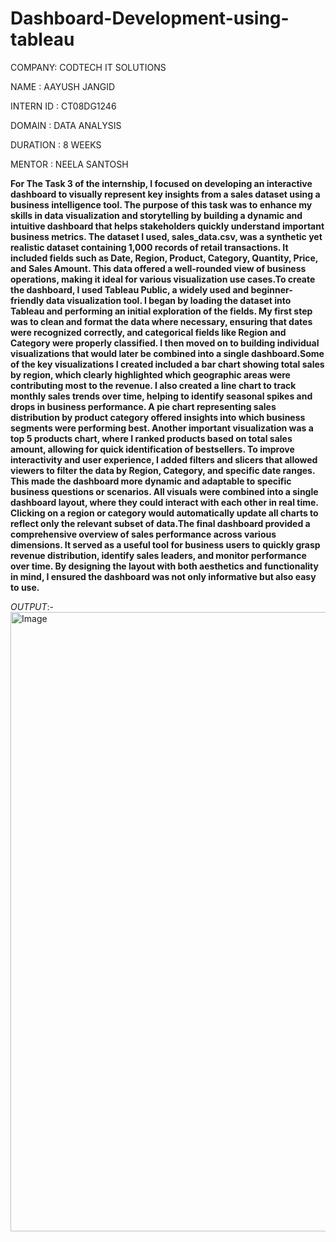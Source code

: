 # Dashboard-Development-using-tableau

COMPANY: CODTECH IT SOLUTIONS

NAME : AAYUSH JANGID

INTERN ID : CT08DG1246

DOMAIN : DATA ANALYSIS

DURATION : 8 WEEKS

MENTOR : NEELA SANTOSH

**For The Task 3 of the internship, I focused on developing an interactive dashboard to visually represent key insights from a sales dataset using a business intelligence tool. The purpose of this task was to enhance my skills in data visualization and storytelling by building a dynamic and intuitive dashboard that helps stakeholders quickly understand important business metrics. The dataset I used, sales_data.csv, was a synthetic yet realistic dataset containing 1,000 records of retail transactions. It included fields such as Date, Region, Product, Category, Quantity, Price, and Sales Amount. This data offered a well-rounded view of business operations, making it ideal for various visualization use cases.To create the dashboard, I used Tableau Public, a widely used and beginner-friendly data visualization tool. I began by loading the dataset into Tableau and performing an initial exploration of the fields. My first step was to clean and format the data where necessary, ensuring that dates were recognized correctly, and categorical fields like Region and Category were properly classified. I then moved on to building individual visualizations that would later be combined into a single dashboard.Some of the key visualizations I created included a bar chart showing total sales by region, which clearly highlighted which geographic areas were contributing most to the revenue. I also created a line chart to track monthly sales trends over time, helping to identify seasonal spikes and drops in business performance. A pie chart representing sales distribution by product category offered insights into which business segments were performing best. Another important visualization was a top 5 products chart, where I ranked products based on total sales amount, allowing for quick identification of bestsellers.
To improve interactivity and user experience, I added filters and slicers that allowed viewers to filter the data by Region, Category, and specific date ranges. This made the dashboard more dynamic and adaptable to specific business questions or scenarios. All visuals were combined into a single dashboard layout, where they could interact with each other in real time. Clicking on a region or category would automatically update all charts to reflect only the relevant subset of data.The final dashboard provided a comprehensive overview of sales performance across various dimensions. It served as a useful tool for business users to quickly grasp revenue distribution, identify sales leaders, and monitor performance over time. By designing the layout with both aesthetics and functionality in mind, I ensured the dashboard was not only informative but also easy to use.**

*OUTPUT*:-<img width="1918" height="991" alt="Image" src="https://github.com/user-attachments/assets/a939e688-e1ff-4aa1-8d05-af9bbaba58c7" />


